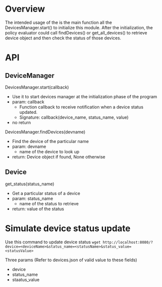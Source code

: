 # Overview
The intended usage of the is the main function all the DevicesManager.start()
to initialize this module. After the initialization, the policy evaluator
could call findDevices() or get_all_devices() to retrieve device object and 
then check the status of those devices.

# API

## DeviceManager
DevicesManager.start(callback)
- Use it to start devices manager at the initialization phase of the program
- param: callback
  - Function callback to receive notification when a device status updated.
  - Signature: callback(device_name, status_name, value)
- no return

DevicesManager.findDevices(devname)
- Find the device of the particular name
- param: devname
  - name of the device to look up
- return: Device object if found, None otherwise

## Device
get_status(status_name)
- Get a particular status of a device
- param: status_name
  - name of the status to retrieve
- return: value of the status

# Simulate device status update
Use this command to update device status
`wget http://localhost:8080/?device=<deviceName>&status_name=<statusName>&status_value=<statusValue>`

Three params (Refer to devices.json of valid value to these fields)
- device
- status_name
- staatus_value